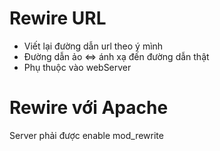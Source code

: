 # Rewire URL
- Viết lại đường dẫn url theo ý mình
- Đường dẫn ảo <=> ánh xạ đến đường dẫn thật
- Phụ thuộc vào webServer
# Rewire với Apache
 Server phải được enable mod_rewrite

